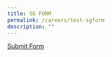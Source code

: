 ```yaml
---
title: SG FORM
permalink: /careers/test-sgform
description: ""
---
```

[Submit Form](https://form.gov.sg/#!/60e3e7f6767aad0012645d4b)